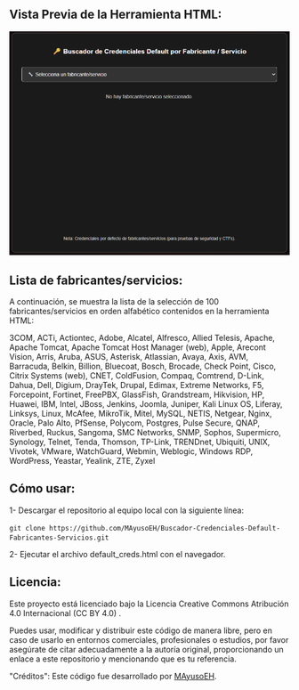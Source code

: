 ## Vista Previa de la Herramienta HTML:
![Captura de pantalla del proyecto](https://raw.githubusercontent.com/MAyusoEH/Buscador-Credenciales-Default-Fabricantes-Servicios/refs/heads/main/pic_defcreds.png)


## Lista de fabricantes/servicios:
A continuación, se muestra la lista de la selección de 100 fabricantes/servicios en orden alfabético contenidos en la herramienta HTML:

3COM, ACTi, Actiontec, Adobe, Alcatel, Alfresco, Allied Telesis, Apache, Apache Tomcat, Apache Tomcat Host Manager (web), Apple, Arecont Vision, Arris, Aruba, ASUS, Asterisk, Atlassian, Avaya, Axis, AVM, Barracuda, Belkin, Billion, Bluecoat, Bosch, Brocade, Check Point, Cisco, Citrix Systems (web), CNET, ColdFusion, Compaq, Comtrend, D-Link, Dahua, Dell, Digium, DrayTek, Drupal, Edimax, Extreme Networks, F5, Forcepoint, Fortinet, FreePBX, GlassFish, Grandstream, Hikvision, HP, Huawei, IBM, Intel, JBoss, Jenkins, Joomla, Juniper, Kali Linux OS, Liferay, Linksys, Linux, McAfee, MikroTik, Mitel, MySQL, NETIS, Netgear, Nginx, Oracle, Palo Alto, PfSense, Polycom, Postgres, Pulse Secure, QNAP, Riverbed, Ruckus, Sangoma, SMC Networks, SNMP, Sophos, Supermicro, Synology, Telnet, Tenda, Thomson, TP-Link, TRENDnet, Ubiquiti, UNIX, Vivotek, VMware, WatchGuard, Webmin, Weblogic, Windows RDP, WordPress, Yeastar, Yealink, ZTE, Zyxel


## Cómo usar:

1- Descargar el repositorio al equipo local con la siguiente línea:

``git clone https://github.com/MAyusoEH/Buscador-Credenciales-Default-Fabricantes-Servicios.git``

2- Ejecutar el archivo default_creds.html con el navegador.


## Licencia:

Este proyecto está licenciado bajo la Licencia Creative Commons Atribución 4.0 Internacional (CC BY 4.0)
.

Puedes usar, modificar y distribuir este código de manera libre, pero en caso de usarlo en entornos comerciales, profesionales o estudios, por favor asegúrate de citar adecuadamente a la autoría original, proporcionando un enlace a este repositorio y mencionando que es tu referencia.

"Créditos": Este código fue desarrollado por [MAyusoEH](https://github.com/MAyusoEH).
